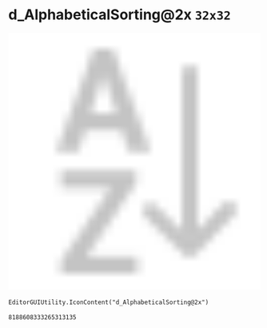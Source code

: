 # d_AlphabeticalSorting@2x `32x32`
<img src="/img/d_AlphabeticalSorting@2x.png" width=512 height=512>

``` CSharp
EditorGUIUtility.IconContent("d_AlphabeticalSorting@2x")
```
```
8188608333265313135
```

